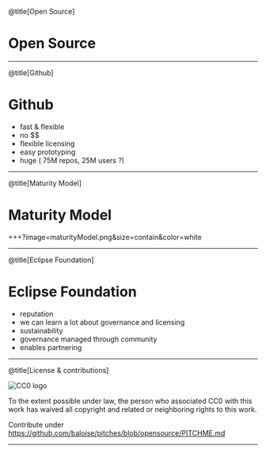 @title[Open Source]
 # Open Source
 
---

@title[Github]

# Github

* fast & flexible
* no $$
* flexible licensing
* easy prototyping
* huge ( 75M repos, 25M users ?)

---

@title[Maturity Model]

# Maturity Model
+++?image=maturityModel.png&size=contain&color=white

---

@title[Eclipse Foundation]

# Eclipse Foundation

* reputation
* we can learn a lot about governance and licensing
* sustainability
* governance managed through community
* enables partnering

---

@title[License & contributions]

![CC0 logo](https://licensebuttons.net/p/zero/1.0/88x31.png)

To the extent possible under law, the person who associated CC0 with this work has waived all copyright and related or neighboring rights to this work. 


Contribute under https://github.com/baloise/pitches/blob/opensource/PITCHME.md

---
